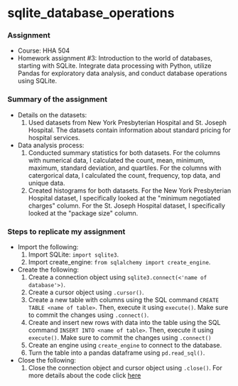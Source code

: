 # sqlite_database_operations

### Assignment
- Course: HHA 504
- Homework assignment #3: Introduction to the world of databases, starting with SQLite. Integrate data processing with Python, utilize Pandas for exploratory data analysis, and conduct database operations using SQLite.

### Summary of the assignment
- Details on the datasets:
    1. Used datasets from New York Presbyterian Hospital and St. Joseph Hospital. The datasets contain information about standard pricing for hospital services.
- Data analysis process:
    1. Conducted summary statistics for both datasets. For the columns with numerical data, I calculated the count, mean, minimum, maximum, standard deviation, and quartiles. For the columns with catergorical data, I calculated the count, frequency, top data, and unique data.
    2. Created histograms for both datasets. For the New York Presbyterian Hospital dataset, I specifically looked at the "minimum negotiated charges" column. For the St. Joseph Hospital dataset, I specifically looked at the "package size" column.

### Steps to replicate my assignment
- Import the following:
    1. Import SQLite: `import sqlite3`.
    2. Import create_engine: `from sqlalchemy import create_engine`.
- Create the following: 
    1. Create a connection object using `sqlite3.connect(<'name of database'>)`.
    2. Create a cursor object using `.cursor()`.
    3. Create a new table with columns using the SQL command `CREATE TABLE <name of table>`. Then, execute it using `execute()`. Make sure to commit the changes using `.connect()`.
    4. Create and insert new rows with data into the table using the SQL command `INSERT INTO <name of table>`. Then, execute it using `execute()`. Make sure to commit the changes using `.connect()`
    5. Create an engine using `create_engine` to connect to the database.
    6. Turn the table into a pandas dataframe using `pd.read_sql()`.
- Close the following:
    1. Close the connection object and cursor object using `.close()`.
    For more details about the code click [here](https://github.com/Beczheng/sqlite_database_operations/blob/main/HHA_504_HW_3.ipynb)
